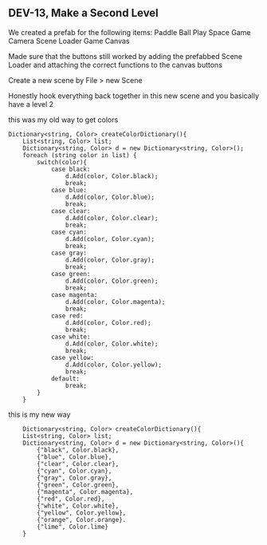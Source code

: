 ## DEV-13, Make a Second Level

We created a prefab for the following items:
Paddle
Ball
Play Space
Game Camera
Scene Loader
Game Canvas


Made sure that the buttons still worked by adding the prefabbed Scene Loader and attaching the correct functions to the canvas buttons

Create a new scene by File > new Scene

Honestly hook everything back together in this new scene and you basically have a level 2


this was my old way to get colors

    Dictionary<string, Color> createColorDictionary(){
        List<string, Color> list;
        Dictionary<string, Color> d = new Dictionary<string, Color>();
        foreach (string color in list) {
            switch(color){
                case black:
                    d.Add(color, Color.black);
                    break;
                case blue:
                    d.Add(color, Color.blue);
                    break;
                case clear:
                    d.Add(color, Color.clear);
                    break;
                case cyan:
                    d.Add(color, Color.cyan);
                    break;
                case gray:
                    d.Add(color, Color.gray);
                    break;
                case green:
                    d.Add(color, Color.green);
                    break;
                case magenta:
                    d.Add(color, Color.magenta);
                    break;
                case red:
                    d.Add(color, Color.red);
                    break;
                case white:
                    d.Add(color, Color.white);
                    break;
                case yellow:
                    d.Add(color, Color.yellow);
                    break;
                default:
                    break;
            }
        }

this is my new way

        Dictionary<string, Color> createColorDictionary(){
        List<string, Color> list;
        Dictionary<string, Color> d = new Dictionary<string, Color>(){
            {"black", Color.black},
            {"blue", Color.blue},
            {"clear", Color.clear},
            {"cyan", Color.cyan},
            {"gray", Color.gray},
            {"green", Color.green},
            {"magenta", Color.magenta},
            {"red", Color.red},
            {"white", Color.white},
            {"yellow", Color.yellow},
            {"orange", Color.orange}.
            {"lime", Color.lime}
        }